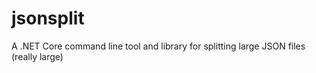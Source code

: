 # jsonsplit
A .NET Core command line tool and library for splitting large JSON files (really large)
